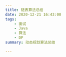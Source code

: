 ```yaml
---
title: 链表算法总结
date: 2020-12-21 16:43:00
tags:
	- 面试
	- Java
	- 算法
	- DP
summary: 动态规划算法总结

---
```


